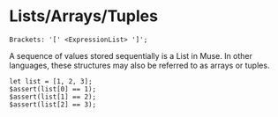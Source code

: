 # Lists/Arrays/Tuples

```musebnf
Brackets: '[' <ExpressionList> ']';
```

A sequence of values stored sequentially is a List in Muse. In other languages,
these structures may also be referred to as arrays or tuples.

```muse
let list = [1, 2, 3];
$assert(list[0] == 1);
$assert(list[1] == 2);
$assert(list[2] == 3);
```
